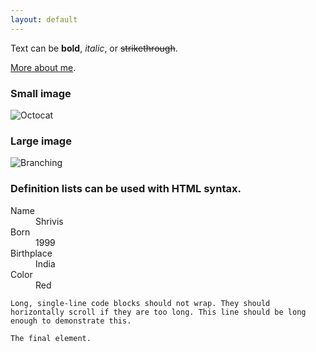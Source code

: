 ```yaml
---
layout: default
---
```


Text can be **bold**, _italic_, or ~~strikethrough~~.

[More about me](github.io/shrivis/about/).



### Small image

![Octocat](https://github.com/Shrivis/shrivis.github.io/blob/main/about/1.jpg)

### Large image

![Branching](https://github.com/Shrivis/shrivis.github.io/blob/main/about/1.jpg)


### Definition lists can be used with HTML syntax.

<dl>
<dt>Name</dt>
<dd>Shrivis</dd>
<dt>Born</dt>
<dd>1999</dd>
<dt>Birthplace</dt>
<dd>India</dd>
<dt>Color</dt>
<dd>Red</dd>
</dl>

```
Long, single-line code blocks should not wrap. They should horizontally scroll if they are too long. This line should be long enough to demonstrate this.
```

```
The final element.
```
